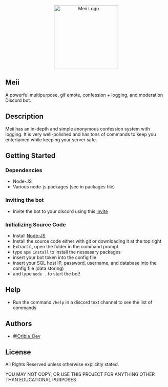 <p align="center">
 <img src="https://meiibot.xyz/Img/MeiiLogoRoundedPurpleNew.png" width="200" alt="Meii Logo">
</p>

## Meii
A powerful multipurpose, gif emote, confession + logging, and moderation Discord bot. 

## Description

Meii has an in-depth and simple anonymous confession system with logging. It is very well-polished and has tons of commands to keep you entertained while keeping your server safe. 

## Getting Started

### Dependencies

* Node-JS
* Various node-js packages (see in packages file)

### Inviting the bot

* Invite the bot to your discord using this [invite](https://discord.com/oauth2/authorize?client_id=1082401009206308945&permissions=2147576838&scope=applications.commands%20bot)

### Initializing Source Code

* Install [Node-JS](https://nodejs.org/en/)
* Install the source code either with git or downloading it at the top right
* Extract it, open the folder in the command prompt
* type ```npm install``` to install the nessasary packages
* insert your bot token into the config file
* insert your SQL host IP, password, username, and database into the config file (data storing) 
* and type ```node .``` to start the bot!

## Help

* Run the command ```/help``` in a discord text channel to see the list of commands

## Authors

* [@Oribia_Dev](https://twitter.com/Oribia_Dev)

## License

All Rights Reserved unless otherwise explicitly stated.

YOU MAY NOT COPY, OR USE THIS PROJECT FOR ANYTHING OTHER THAN EDUCATIONAL PURPOSES 
